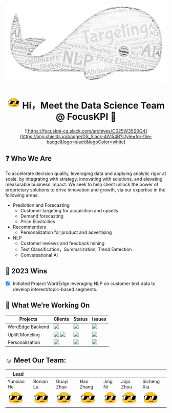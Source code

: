 <p align="center">
  <img src="profile/skills.png" width="600"/>
</p>

<div align="center">
<h1 style="text-align: center;"> <img src="profile/hi.gif" width="40" height="40">  Hi，Meet the Data Science Team @ FocusKPI 👋</h1>

![https://focuskpi-ca.slack.com/archives/C025W35S0G4](https://img.shields.io/badge/DS_Slack-4A154B?style=for-the-badge&logo=slack&logoColor=white)

</div>

## ❓ Who We Are 
To accelerate decision quality, leveraging data and applying analytic rigor at scale, by integrating with strategy, innovating with solutions, and elevating measurable business impact.​ We seek to help client unlock the power of proprietary solutions to drive innovation and growth, via our expertise in the following areas:
* Prediction and Forecasting
  * Customer targeting for acquisition and upsells
  * Demand forecasting
  * Price Elasticities
* Recommenders
  * Personalization for product and advertising
* NLP 
  * Customer reviews and feedback mining
  * Text Classification，Summarization, Trend Detection
  * Conversational AI

## 🏅 2023 Wins 
- [x] Initiated Project WordEdge leveraging NLP on customer text data to develop interest/topic-based segments.

## 🚀 What We’re Working On 
| Projects         | Clients                                                                               | Status                                                                                   | Issues |
|------------------|---------------------------------------------------------------------------------------|------------------------------------------------------------------------------------------|--------|
| WordEdge Backend | ![](https://img.shields.io/badge/FocusKPI-FFA500?style=for-the-badge&logoColor=white) | ![](https://img.shields.io/badge/In_Progress-00FF00?style=for-the-badge&logoColor=white) |  ![](https://img.shields.io/badge/issue-1_open-yellow.svg) |
| Uplift Modeling  | ![](https://img.shields.io/badge/Adobe-FF0000?style=for-the-badge&logoColor=white) ![](https://img.shields.io/badge/Walmart-2a9df4?style=for-the-badge&logoColor=white) | ![](https://img.shields.io/badge/In_Progress-00FF00?style=for-the-badge&logoColor=white) |   ![](https://img.shields.io/badge/issue-1_open-yellow.svg)     |
| Personalization  | ![](https://img.shields.io/badge/Adobe-FF0000?style=for-the-badge&logoColor=white) | ![](https://img.shields.io/badge/In_Progress-00FF00?style=for-the-badge&logoColor=white) |   ![](https://img.shields.io/badge/issue-1_open-yellow.svg)     |

## ☺️ Meet Our Team:
|    Lead    |           |            |           |         |           |              |
|------------|-----------|------------|-----------|---------|-----------|--------------|
| Yunxiao He <br> <img src="profile/hi.gif" width="50" height="50"> | Bonian Lu <br> <img src="profile/hi.gif" width="50" height="50">| Guoyi Zhao <br> <img src="profile/hi.gif" width="50" height="50">| Hao Zhang <br> <img src="profile/hi.gif" width="50" height="50">| Jing Ni <br> <img src="profile/hi.gif" width="50" height="50">| Jojo Zhou <br> <img src="profile/hi.gif" width="50" height="50">| Sicheng Xia<br> <img src="profile/hi.gif" width="50" height="50"> |
